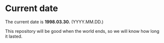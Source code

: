 # Current date

The current date is **1998.03.30.** (YYYY.MM.DD.)

This repository will be good when the world ends, so we will know how long it lasted.